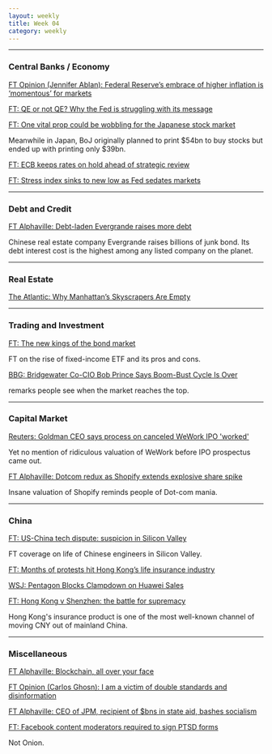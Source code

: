 ```yaml
---
layout: weekly
title: Week 04
category: weekly
---
```


---
### Central Banks / Economy

[FT Opinion (Jennifer Ablan): Federal Reserve’s embrace of higher inflation is ‘momentous’ for markets](
https://www.ft.com/content/6b59875c-3914-11ea-a6d3-9a26f8c3cba4)

[FT: QE or not QE? Why the Fed is struggling with its message](
https://www.ft.com/content/27c0860e-394f-11ea-a6d3-9a26f8c3cba4)

[FT: One vital prop could be wobbling for the Japanese stock market](
https://www.ft.com/content/164012f0-20c7-11ea-b8a1-584213ee7b2b)

Meanwhile in Japan, BoJ originally planned to print $54bn to buy stocks
but ended up with printing only $39bn.

[FT: ECB keeps rates on hold ahead of strategic review](
https://www.ft.com/content/63404e0e-3dcc-11ea-a01a-bae547046735)

[FT: Stress index sinks to new low as Fed sedates markets](
https://www.ft.com/content/e6130e4c-3ec7-11ea-b232-000f4477fbca)

---
### Debt and Credit

[FT Alphaville: Debt-laden Evergrande raises more debt](
https://ftalphaville.ft.com/2020/01/21/1579602898000/Debt-laden-Evergrande-raises-more-debt/)

Chinese real estate company Evergrande raises billions of junk bond. Its
debt interest cost is the highest among any listed company on the planet.

---
### Real Estate

[The Atlantic: Why Manhattan’s Skyscrapers Are Empty](
https://www.theatlantic.com/ideas/archive/2020/01/american-housing-has-gone-insane/605005/)

---
### Trading and Investment

[FT: The new kings of the bond market](
https://www.ft.com/content/9d6e520e-3ba8-11ea-b232-000f4477fbca)

FT on the rise of fixed-income ETF and its pros and cons.

[BBG: Bridgewater Co-CIO Bob Prince Says Boom-Bust Cycle Is Over](
https://www.bloomberg.com/news/articles/2020-01-22/bridgewater-co-cio-bob-prince-says-boom-bust-cycle-is-over)

remarks people see when the market reaches the top.

---
### Capital Market

[Reuters: Goldman CEO says process on canceled WeWork IPO 'worked'](
https://www.reuters.com/article/us-davos-meeting-goldman-wework/goldman-ceo-says-process-on-canceled-wework-ipo-worked-idUSKBN1ZK2CJ)

Yet no mention of ridiculous valuation of WeWork before IPO prospectus came out.

[FT Alphaville: Dotcom redux as Shopify extends explosive share spike](
https://ftalphaville.ft.com/2020/01/23/1579769419000/Shopify-is-nuts--when-s-the-crash-/)

Insane valuation of Shopify reminds people of Dot-com mania.

---
### China

[FT: US-China tech dispute: suspicion in Silicon Valley](
https://www.ft.com/content/e5a92892-1b77-11ea-9186-7348c2f183af)

FT coverage on life of Chinese engineers in Silicon Valley.

[FT: Months of protests hit Hong Kong’s life insurance industry](
https://www.ft.com/content/bc528642-337c-11ea-9703-eea0cae3f0de)

[WSJ: Pentagon Blocks Clampdown on Huawei Sales](
https://www.wsj.com/articles/pentagon-blocks-clampdown-on-huawei-sales-11579870801)

[FT: Hong Kong v Shenzhen: the battle for supremacy](
https://www.ft.com/content/8cf60164-2209-11ea-92da-f0c92e957a96)

Hong Kong's insurance product is one of the most well-known channel
of moving CNY out of mainland China.

---
### Miscellaneous

[FT Alphaville: Blockchain, all over your face](
https://ftalphaville.ft.com/2020/01/15/1579119523000/Blockchain--all-over-your-face/)

[FT Opinion (Carlos Ghosn): I am a victim of double standards and disinformation](
https://www.ft.com/content/20b853d2-3c38-11ea-b84f-a62c46f39bc2)

[FT Alphaville: CEO of JPM, recipient of $bns in state aid, bashes socialism](
https://ftalphaville.ft.com/2020/01/23/1579783555000/CEO-of-JPM--recipient-of--bns-in-state-aid--bashes-socialism/)

[FT: Facebook content moderators required to sign PTSD forms](
https://www.ft.com/content/98aad2f0-3ec9-11ea-a01a-bae547046735)

Not Onion.
